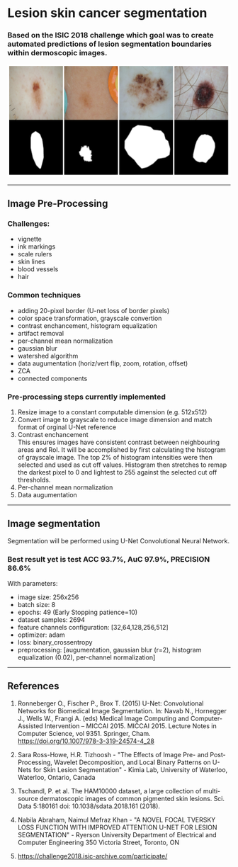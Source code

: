 # Lesion skin cancer segmentation
### Based on the ISIC 2018 challenge which goal was to create automated predictions of lesion segmentation boundaries within dermoscopic images.
![img](src/overview_readme.png)
***
## Image Pre-Processing
### Challenges:
* vignette
* ink markings
* scale rulers
* skin lines
* blood vessels
* hair

### Common techniques
* adding 20-pixel border (U-net loss of border pixels)
* color space transformation, grayscale convertion
* contrast enchancement, histogram equalization
* artifact removal
* per-channel mean normalization
* gaussian blur
* watershed algorithm
* data augumentation (horiz/vert flip, zoom, rotation, offset)
* ZCA
* connected components


### Pre-processing steps currently implemented
1. Resize image to a constant computable dimension (e.g. 512x512)  
1. Convert image to grayscale to reduce image dimension and match format of orginal U-Net reference  
1. Contrast enchancement  
    This ensures images have consistent contrast between neighbouring areas and RoI. It will be accomplished by first calculating the histogram of grayscale image. The top 2% of histogram intensities were then selected and used as cut off values. Histogram then stretches to remap the darkest pixel to 0 and lightest to 255 against the selected cut off thresholds.  
1. Per-channel mean normalization
1. Data augumentation 



***
## Image segmentation  
Segmentation will be performed using U-Net Convolutional Neural Network. 

### Best result yet is test ACC 93.7%, AuC 97.9%, PRECISION 86.6%
With parameters:
- image size: 256x256
- batch size: 8
- epochs: 49 (Early Stopping patience=10)
- dataset samples: 2694
- feature channels configuration: [32,64,128,256,512]
- optimizer: adam
- loss: binary_crossentropy
- preprocessing: [augumentation, gaussian blur (r=2), histogram equalization (0.02), per-channel normalization]

***
## References  
1. Ronneberger O., Fischer P., Brox T. (2015) U-Net: Convolutional Networks for Biomedical Image Segmentation. In: Navab N., Hornegger J., Wells W., Frangi A. (eds) Medical Image Computing and Computer-Assisted Intervention – MICCAI 2015. MICCAI 2015. Lecture Notes in Computer Science, vol 9351. Springer, Cham. https://doi.org/10.1007/978-3-319-24574-4_28
  
1. Sara Ross-Howe, H.R. Tizhoosh - "The Effects of Image Pre- and Post-Processing, Wavelet Decomposition, and Local Binary Patterns on U-Nets for Skin Lesion Segmentation" - Kimia Lab, University of Waterloo, Waterloo, Ontario, Canada  

1. Tschandl, P. et al. The HAM10000 dataset, a large collection of multi-source
dermatoscopic images of common pigmented skin lesions. Sci. Data 5:180161 doi: 10.1038/sdata.2018.161 (2018).  

1. Nabila Abraham, Naimul Mefraz Khan - "A NOVEL FOCAL TVERSKY LOSS FUNCTION WITH IMPROVED ATTENTION U-NET FOR LESION SEGMENTATION" - Ryerson University Department of Electrical and Computer Engineering 350 Victoria Street, Toronto, ON  

1. https://challenge2018.isic-archive.com/participate/

